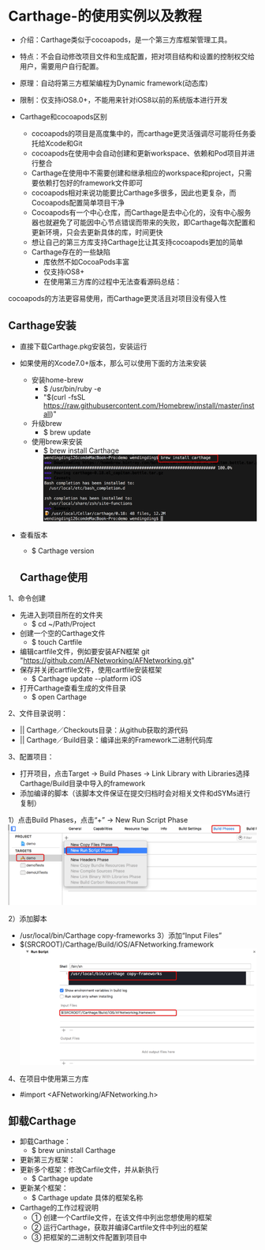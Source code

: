  # Carthage-的使用实例以及教程
* 介绍：Carthage类似于cocoapods，是一个第三方库框架管理工具。
* 特点：不会自动修改项目文件和生成配置，把对项目结构和设置的控制权交给用户，需要用户自行配置。
* 原理：自动将第三方框架编程为Dynamic framework(动态库)
* 限制：仅支持iOS8.0+，不能用来针对iOS8以前的系统版本进行开发
* Carthage和cocoapods区别

    * cocoapods的项目是高度集中的，而carthage更灵活强调尽可能将任务委托给Xcode和Git
    * cocoapods在使用中会自动创建和更新workspace、依赖和Pod项目并进行整合
    * Carthage在使用中不需要创建和继承相应的workspace和project，只需要依赖打包好的framework文件即可
    * cocoapods相对来说功能要比Carthage多很多，因此也更复杂，而Cocoapods配置简单项目干净
    * Cocoapods有一个中心仓库，而Carthage是去中心化的，没有中心服务器也就避免了可能因中心节点错误而带来的失败，即Carthage每次配置和更新环境，只会去更新具体的库，时间更快
    * 想让自己的第三方库支持Carthage比让其支持cocoapods更加的简单
    * Carthage存在的一些缺陷
        * 库依然不如CocoaPods丰富
        * 仅支持iOS8+
        * 在使用第三方库的过程中无法查看源码总结：

cocoapods的方法更容易使用，而Carthage更灵活且对项目没有侵入性


## Carthage安装

* 直接下载Carthage.pkg安装包，安装运行
* 如果使用的Xcode7.0+版本，那么可以使用下面的方法来安装
     *  安装home-brew
        * $ /usr/bin/ruby -e
        * "$(curl -fsSL https://raw.githubusercontent.com/Homebrew/install/master/install)"
     * 升级brew
        * $ brew update
     * 使用brew来安装
        * $ brew install Carthage
![image](https://github.com/cq1402272764/Carthage/blob/master/Res/0.png)

* 查看版本
    * $ Carthage version
    ## Carthage使用

1、命令创建
* 先进入到项目所在的文件夹
    * $ cd ~/Path/Project
* 创建一个空的Carthage文件
     * $ touch Cartfile
* 编辑cartfile文件，例如要安装AFN框架
git "https://github.com/AFNetworking/AFNetworking.git"
* 保存并关闭cartfile文件，使用cartfile安装框架
     * $ Carthage update --platform iOS
* 打开Carthage查看生成的文件目录
     * $ open Carthage

2、文件目录说明：
* || Carthage／Checkouts目录：从github获取的源代码
* || Carthage／Build目录：编译出来的Framework二进制代码库

3、配置项目：
* 打开项目，点击Target -> Build Phases -> Link Library with Libraries选择Carthage/Build目录中导入的framework
* 添加编译的脚本（该脚本文件保证在提交归档时会对相关文件和dSYMs进行复制）

1）点击Build Phases，点击“+” -> New Run Script Phase
![image](https://github.com/cq1402272764/Carthage/blob/master/Res/1.png)


2）添加脚本
* /usr/local/bin/Carthage copy-frameworks
3）添加“Input Files”
* $(SRCROOT)/Carthage/Build/iOS/AFNetworking.framework
![image](https://github.com/cq1402272764/Carthage/blob/master/Res/2.png)



4、在项目中使用第三方库
* #import <AFNetworking/AFNetworking.h>

## 卸载Carthage
* 卸载Carthage：
     * $ brew uninstall Carthage
* 更新第三方框架：
* 更新多个框架：修改Carfile文件，并从新执行
     * $ Carthage update
* 更新某个框架：
     * $ Carthage update 具体的框架名称
* Carthage的工作过程说明
    * ① 创建一个Cartfile文件，在该文件中列出您想使用的框架
    * ② 运行Carthage，获取并编译Cartfile文件中列出的框架
    * ③ 把框架的二进制文件配置到项目中

